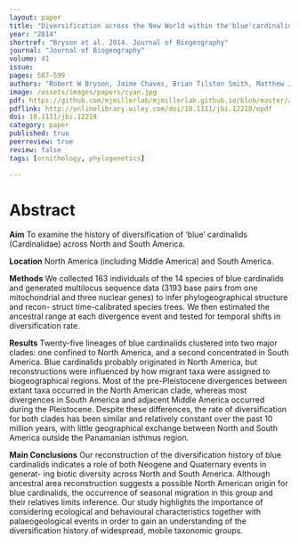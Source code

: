 ```yaml
---
layout: paper
title: "Diversification across the New World within the'blue'cardinalids (Aves:Cardinalidae)"
year: "2014"
shortref: "Bryson et al. 2014. Journal of Biogeography"
journal: "Journal of Biogeography"
volume: 41
issue:
pages: 587—599
authors: "Robert W Bryson, Jaime Chaves, Brian Tilston Smith, Matthew J Miller, Kevin Winker, Jorge L Pérez‐Emán, John Klicka"
image: /assets/images/papers/cyan.jpg
pdf: https://github.com/mjmillerlab/mjmillerlab.github.io/blob/master/assets/pdfs/2014bryson.pdf
pdflink: http://onlinelibrary.wiley.com/doi/10.1111/jbi.12218/epdf
doi: 10.1111/jbi.12218
category: paper
published: true
peerreview: true
review: false
tags: [ornithology, phylogenetics]

---
```


# Abstract

**Aim** To examine the history of diversification of ‘blue’ cardinalids (Cardinalidae) across North and South America.

**Location** North America (including Middle America) and South America.

**Methods** We collected 163 individuals of the 14 species of blue cardinalids and generated multilocus sequence data (3193 base pairs from one mitochondrial and three nuclear genes) to infer phylogeographical structure and recon- struct time-calibrated species trees. We then estimated the ancestral range at each divergence event and tested for temporal shifts in diversification rate.

**Results** Twenty-five lineages of blue cardinalids clustered into two major clades: one confined to North America, and a second concentrated in South America. Blue cardinalids probably originated in North America, but reconstructions were influenced by how migrant taxa were assigned to biogeographical regions. Most of the pre-Pleistocene divergences between extant taxa occurred in the North American clade, whereas most divergences in South America and adjacent Middle America occurred during the Pleistocene. Despite these differences, the rate of diversification for both clades has been similar and relatively constant over the past 10 million years, with little geographical exchange between North and South America outside the Panamanian isthmus region.

**Main Conclusions** Our reconstruction of the diversification history of blue cardinalids indicates a role of both Neogene and Quaternary events in generat- ing biotic diversity across North and South America. Although ancestral area reconstruction suggests a possible North American origin for blue cardinalids, the occurrence of seasonal migration in this group and their relatives limits inference. Our study highlights the importance of considering ecological and behavioural characteristics together with palaeogeological events in order to gain an understanding of the diversification history of widespread, mobile taxonomic groups.
